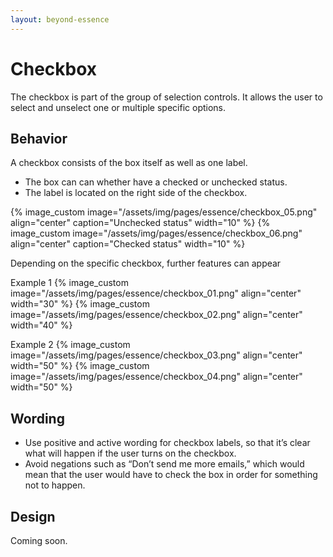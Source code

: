 ```yaml
---
layout: beyond-essence
---
```


# Checkbox

The checkbox is part of the group of selection controls.
It allows the user to select and unselect one or multiple specific options.

## Behavior

A checkbox consists of the box itself as well as one label.
* The box can can whether have a checked or unchecked status.
* The label is located on the right side of the checkbox.

{% image_custom image="/assets/img/pages/essence/checkbox_05.png" align="center" caption="Unchecked status" width="10" %} {% image_custom image="/assets/img/pages/essence/checkbox_06.png" align="center" caption="Checked status" width="10" %}

Depending on the specific checkbox, further features can appear

Example 1
{% image_custom image="/assets/img/pages/essence/checkbox_01.png" align="center" width="30" %}
{% image_custom image="/assets/img/pages/essence/checkbox_02.png" align="center" width="40" %}

Example 2
{% image_custom image="/assets/img/pages/essence/checkbox_03.png" align="center" width="50" %}
{% image_custom image="/assets/img/pages/essence/checkbox_04.png" align="center" width="50" %}

## Wording

* Use positive and active wording for checkbox labels, so that it’s clear what will happen if the user turns on the checkbox.
* Avoid negations such as “Don’t send me more emails,” which would mean that the user would have to check the box in order for something not to happen.

## Design

Coming soon.
